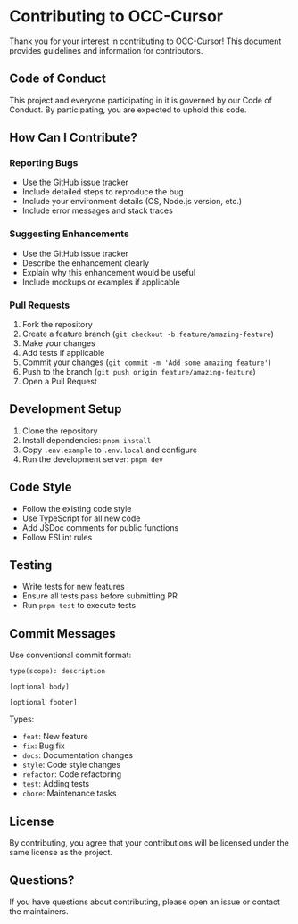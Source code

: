 # Contributing to OCC-Cursor

Thank you for your interest in contributing to OCC-Cursor! This document provides guidelines and information for contributors.

## Code of Conduct

This project and everyone participating in it is governed by our Code of Conduct. By participating, you are expected to uphold this code.

## How Can I Contribute?

### Reporting Bugs

- Use the GitHub issue tracker
- Include detailed steps to reproduce the bug
- Include your environment details (OS, Node.js version, etc.)
- Include error messages and stack traces

### Suggesting Enhancements

- Use the GitHub issue tracker
- Describe the enhancement clearly
- Explain why this enhancement would be useful
- Include mockups or examples if applicable

### Pull Requests

1. Fork the repository
2. Create a feature branch (`git checkout -b feature/amazing-feature`)
3. Make your changes
4. Add tests if applicable
5. Commit your changes (`git commit -m 'Add some amazing feature'`)
6. Push to the branch (`git push origin feature/amazing-feature`)
7. Open a Pull Request

## Development Setup

1. Clone the repository
2. Install dependencies: `pnpm install`
3. Copy `.env.example` to `.env.local` and configure
4. Run the development server: `pnpm dev`

## Code Style

- Follow the existing code style
- Use TypeScript for all new code
- Add JSDoc comments for public functions
- Follow ESLint rules

## Testing

- Write tests for new features
- Ensure all tests pass before submitting PR
- Run `pnpm test` to execute tests

## Commit Messages

Use conventional commit format:

```
type(scope): description

[optional body]

[optional footer]
```

Types:
- `feat`: New feature
- `fix`: Bug fix
- `docs`: Documentation changes
- `style`: Code style changes
- `refactor`: Code refactoring
- `test`: Adding tests
- `chore`: Maintenance tasks

## License

By contributing, you agree that your contributions will be licensed under the same license as the project.

## Questions?

If you have questions about contributing, please open an issue or contact the maintainers.